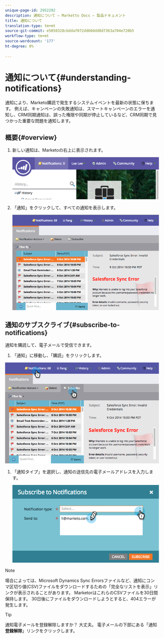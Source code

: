 ```yaml
---
unique-page-id: 2952292
description: 通知について — Marketto Docs — 製品ドキュメント
title: 通知について
translation-type: tm+mt
source-git-commit: e5050328cbddaf072dd60ddd8d7363a704e720b5
workflow-type: tm+mt
source-wordcount: '177'
ht-degree: 0%

---
```



# 通知について{#understanding-notifications}

通知により、Marketo購読で発生するシステムイベントを最新の状態に保ちます。 例えば、キャンペーンの失敗通知は、スマートキャンペーンのエラーを通知し、CRM同期通知は、誤った権限や同期が停止しているなど、CRM同期で見つかった重要な問題を通知します。

## 概要{#overview}

1. 新しい通知は、Marketoの右上に表示されます。

   ![](assets/image2014-10-10-11-3a32-3a48.png)

1. 「通知」をクリックして、すべての通知を表示します。

   ![](assets/image2014-10-10-11-3a55-3a44.png)

## 通知のサブスクライブ{#subscribe-to-notifications}

通知を購読して、電子メールで受信できます。

1. 「通知」に移動し、「購読」をクリックします。

![](assets/image2014-10-10-12-3a3-3a29.png)

1. 「通知タイプ」を選択し、通知の送信先の電子メールアドレスを入力します。

   ![](assets/image2014-10-10-13-3a0-3a37.png)

>[!NOTE]
>
>場合によっては、Microsoft Dynamics Sync Errorsファイルなど、通知にコンマ区切り値(CSV)ファイルをダウンロードするための「完全なリストを表示」リンクが表示されることがあります。 MarketorはこれらのCSVファイルを30日間保持します。 30日後にファイルをダウンロードしようとすると、404エラーが発生します。

>[!TIP]
>
>通知電子メールを登録解除しますか？ 大丈夫。 電子メールの下部にある「通知&#x200B;**登録解除**」リンクをクリックします。
